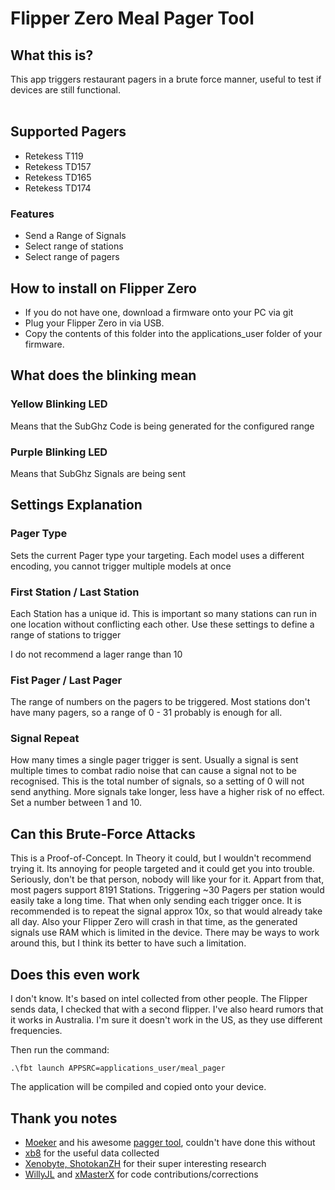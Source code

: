 # Flipper Zero Meal Pager Tool

## What this is?
This app triggers restaurant pagers in a brute force manner, useful to test if devices are still functional. 
<br><br>

## Supported Pagers
- Retekess T119
- Retekess TD157
- Retekess TD165
- Retekess TD174

### Features
- Send a Range of Signals
- Select range of stations
- Select range of pagers

## How to install on Flipper Zero
- If you do not have one, download a firmware onto your PC via git<br>
- Plug your Flipper Zero in via USB. <br>
- Copy the contents of this folder into the applications_user folder of your firmware. <br> 

## What does the blinking mean

### Yellow Blinking LED
Means that the SubGhz Code is being generated for the configured range

### Purple Blinking LED
Means that SubGhz Signals are being sent

## Settings Explanation

### Pager Type
Sets the current Pager type your targeting. Each model uses a different encoding, you cannot trigger multiple models at once

### First Station / Last Station
Each Station has a unique id. This is important so many stations can run in one location without conflicting each other. Use these settings to define a range of stations to trigger

I do not recommend a lager range than 10

### Fist Pager / Last Pager
The range of numbers on the pagers to be triggered. Most stations don't have many pagers, so a range of 0 - 31 probably is enough for all.

### Signal Repeat
How many times a single pager trigger is sent. Usually a signal is sent multiple times to combat radio noise that can cause a signal not to be recognised. 
This is the total number of signals, so a setting of 0 will not send anything. More signals take longer, less have a higher risk of no effect. Set a number between 1 and 10. 


## Can this Brute-Force Attacks
This is a Proof-of-Concept. In Theory it could, but I wouldn't recommend trying it. Its annoying for people targeted and it could get you into trouble. Seriously, don't be that person, nobody will like your for it. 
Appart from that, most pagers support 8191 Stations. Triggering ~30 Pagers per station would easily take a long time. That when only sending each trigger once. It is recommended is to repeat the signal approx 10x, so that would already take all day. 
Also your Flipper Zero will crash in that time, as the generated signals use RAM which is limited in the device. There may be ways to work around this, but I think its better to have such a limitation.

## Does this even work
I don't know. It's based on intel collected from other people. The Flipper sends data, I checked that with a second flipper. I've also heard rumors that it works in Australia. I'm sure it doesn't work in the US, as they use different frequencies. 

Then run the command: 
 ```
.\fbt launch APPSRC=applications_user/meal_pager
 ```
The application will be compiled and copied onto your device. 

## Thank you notes
- [Moeker](https://github.com/moeker) and his awesome [pagger tool](https://github.com/meoker/pagger), couldn't have done this without
- [xb8](https://github.com/xb8/t119bruteforcer) for the useful data collected
- [Xenobyte, ShotokanZH](https://twitter.com/xenobyte_/status/1558123251276070912) for their super interesting research
- [WillyJL](https://github.com/Willy-JL) and [xMasterX](https://github.com/xMasterX) for code contributions/corrections